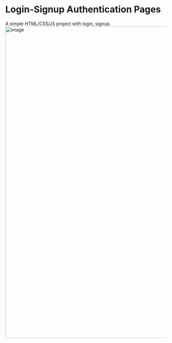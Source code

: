 # Login-Signup Authentication Pages 

A simple HTML/CSS/JS project with login, signup.
<img width="1918" height="972" alt="image" src="https://github.com/user-attachments/assets/02aec968-0cde-4389-a403-4a1c5dc909f3" />
